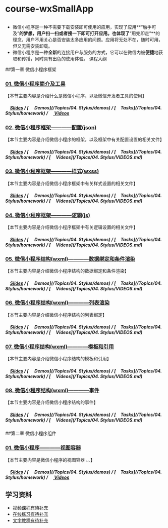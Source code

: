 # course-wxSmallApp
##
- 微信小程序是一种不需要下载安装即可使用的应用，实现了应用**“触手可及”**的梦想，用户扫一扫或者搜一下即可打开应用。也体现了**“用完即走”**的理念，用户不用关心是否安装太多应用的问题。应用将无处不在，随时可用，但又无需安装卸载。
- 微信小程序是一种**全新**的连接用户与服务的方式，它可以在微信内被**便捷**地获取和传播，同时具有出色的使用体验。
课程大纲

##第一章 微信小程序框架

### [01. 微信小程序简介及工具](*)

【本节主要内容是介绍什么是微信小程序，以及微信开发者工具的使用】

##### [<img src="https://raw.githubusercontent.com/TelerikAcademy/Common/master/icons/presentation.png" height="15" />Slides](*) / [<img src="https://raw.githubusercontent.com/TelerikAcademy/Common/master/icons/code.png" height="15"> Demos](/Topics/04. Stylus/demos) / [<img src="https://raw.githubusercontent.com/TelerikAcademy/Common/master/icons/homework.png" height="15">Tasks](/Topics/04. Stylus/homework) / [<img src="https://raw.githubusercontent.com/TelerikAcademy/Common/master/icons/video.png" height="13"> Videos](https://pan.baidu.com/s/1dE35odF) 

### [02. 微信小程序框架————配置(json)](*)

【本节主要内容是介绍微信小程序的框架，以及框架中有关配置设置的相关文件】

##### [<img src="https://raw.githubusercontent.com/TelerikAcademy/Common/master/icons/presentation.png" height="15" />Slides](*) / [<img src="https://raw.githubusercontent.com/TelerikAcademy/Common/master/icons/code.png" height="15"> Demos](/Topics/04. Stylus/demos) / [<img src="https://raw.githubusercontent.com/TelerikAcademy/Common/master/icons/homework.png" height="15">Tasks](/Topics/04. Stylus/homework) / [<img src="https://raw.githubusercontent.com/TelerikAcademy/Common/master/icons/video.png" height="13"> Videos](/Topics/04. Stylus/VIDEOS.md)

### [03. 微信小程序框架————样式(wxss)](*)

【本节主要内容是介绍微信小程序框架中有关样式设置的相关文件】

##### [<img src="https://raw.githubusercontent.com/TelerikAcademy/Common/master/icons/presentation.png" height="15" />Slides](*) / [<img src="https://raw.githubusercontent.com/TelerikAcademy/Common/master/icons/code.png" height="15"> Demos](/Topics/04. Stylus/demos) / [<img src="https://raw.githubusercontent.com/TelerikAcademy/Common/master/icons/homework.png" height="15">Tasks](/Topics/04. Stylus/homework) / [<img src="https://raw.githubusercontent.com/TelerikAcademy/Common/master/icons/video.png" height="13"> Videos](/Topics/04. Stylus/VIDEOS.md)

### [04. 微信小程序框架————逻辑(js)](*)

【本节主要内容是介绍微信小程序框架中有关逻辑设置的相关文件】

##### [<img src="https://raw.githubusercontent.com/TelerikAcademy/Common/master/icons/presentation.png" height="15" />Slides](*) / [<img src="https://raw.githubusercontent.com/TelerikAcademy/Common/master/icons/code.png" height="15"> Demos](/Topics/04. Stylus/demos) / [<img src="https://raw.githubusercontent.com/TelerikAcademy/Common/master/icons/homework.png" height="15">Tasks](/Topics/04. Stylus/homework) / [<img src="https://raw.githubusercontent.com/TelerikAcademy/Common/master/icons/video.png" height="13"> Videos](/Topics/04. Stylus/VIDEOS.md)

### [05. 微信小程序结构(wxml)————数据绑定和条件渲染](*)

【本节主要内容是介绍微信小程序结构的数据绑定和条件渲染】

##### [<img src="https://raw.githubusercontent.com/TelerikAcademy/Common/master/icons/presentation.png" height="15" />Slides](*) / [<img src="https://raw.githubusercontent.com/TelerikAcademy/Common/master/icons/code.png" height="15"> Demos](/Topics/04. Stylus/demos) / [<img src="https://raw.githubusercontent.com/TelerikAcademy/Common/master/icons/homework.png" height="15">Tasks](/Topics/04. Stylus/homework) / [<img src="https://raw.githubusercontent.com/TelerikAcademy/Common/master/icons/video.png" height="13"> Videos](/Topics/04. Stylus/VIDEOS.md)

### [06. 微信小程序结构(wxml)————列表渲染](*)

【本节主要内容是介绍微信小程序结构的列表绑定】

##### [<img src="https://raw.githubusercontent.com/TelerikAcademy/Common/master/icons/presentation.png" height="15" />Slides](*) / [<img src="https://raw.githubusercontent.com/TelerikAcademy/Common/master/icons/code.png" height="15"> Demos](/Topics/04. Stylus/demos) / [<img src="https://raw.githubusercontent.com/TelerikAcademy/Common/master/icons/homework.png" height="15">Tasks](/Topics/04. Stylus/homework) / [<img src="https://raw.githubusercontent.com/TelerikAcademy/Common/master/icons/video.png" height="13"> Videos](/Topics/04. Stylus/VIDEOS.md)

### [07. 微信小程序结构(wxml)————模板和引用](*)

【本节主要内容是介绍微信小程序结构的模板和引用】

##### [<img src="https://raw.githubusercontent.com/TelerikAcademy/Common/master/icons/presentation.png" height="15" />Slides](*) / [<img src="https://raw.githubusercontent.com/TelerikAcademy/Common/master/icons/code.png" height="15"> Demos](/Topics/04. Stylus/demos) / [<img src="https://raw.githubusercontent.com/TelerikAcademy/Common/master/icons/homework.png" height="15">Tasks](/Topics/04. Stylus/homework) / [<img src="https://raw.githubusercontent.com/TelerikAcademy/Common/master/icons/video.png" height="13"> Videos](/Topics/04. Stylus/VIDEOS.md)

### [08. 微信小程序结构(wxml)————事件](*)

【本节主要内容是介绍微信小程序结构的事件】

##### [<img src="https://raw.githubusercontent.com/TelerikAcademy/Common/master/icons/presentation.png" height="15" />Slides](*) / [<img src="https://raw.githubusercontent.com/TelerikAcademy/Common/master/icons/code.png" height="15"> Demos](/Topics/04. Stylus/demos) / [<img src="https://raw.githubusercontent.com/TelerikAcademy/Common/master/icons/homework.png" height="15">Tasks](/Topics/04. Stylus/homework) / [<img src="https://raw.githubusercontent.com/TelerikAcademy/Common/master/icons/video.png" height="13"> Videos](/Topics/04. Stylus/VIDEOS.md)


##第二章 微信小程序组件

### [01. 微信小程序————视图容器](*)

【本节主要内容是微信小程序的视图容器 <view></view>、<scroll-view></scroll-view>、<swiper></swiper>】

##### [<img src="https://raw.githubusercontent.com/TelerikAcademy/Common/master/icons/presentation.png" height="15" />Slides](*) / [<img src="https://raw.githubusercontent.com/TelerikAcademy/Common/master/icons/code.png" height="15"> Demos](/Topics/04. Stylus/demos) / [<img src="https://raw.githubusercontent.com/TelerikAcademy/Common/master/icons/homework.png" height="15">Tasks](/Topics/04. Stylus/homework) / [<img src="https://raw.githubusercontent.com/TelerikAcademy/Common/master/icons/video.png" height="13"> Videos](https://pan.baidu.com/s/1dE35odF)

## 学习资料

- [视频课程有待补充](*)
- [在线练习有待补充](*)
- [文字教程有待补充](*)
